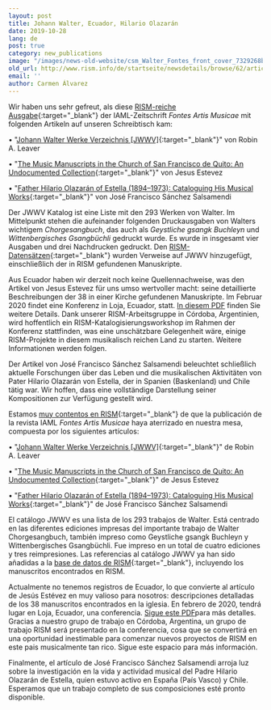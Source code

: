 ```yaml
---
layout: post
title: Johann Walter, Ecuador, Hilario Olazarán
date: 2019-10-28
lang: de
post: true
category: new_publications
image: "/images/news-old-website/csm_Walter_Fontes_front_cover_7329268bad.jpg"
old_url: http://www.rism.info/de/startseite/newsdetails/browse/62/article/64/johann-walter-ecuador-hilario-olazaran.html
email: ''
author: Carmen Álvarez
---
```



Wir haben uns sehr gefreut, als diese [RISM-reiche Ausgabe](https://muse.jhu.edu/issue/40183){:target="_blank"} der IAML-Zeitschrift _Fontes Artis Musicae_ mit folgenden Artikeln auf unseren Schreibtisch kam:

• "[Johann Walter Werke Verzeichnis [JWWV]](https://muse.jhu.edu/article/721665){:target="_blank"}" von Robin A. Leaver

• "[The Music Manuscripts in the Church of San Francisco de Quito: An Undocumented Collection](https://muse.jhu.edu/article/721666){:target="_blank"}" von Jesus Estevez

• "[Father Hilario Olazarán of Estella (1894–1973): Cataloguing His Musical Works](https://muse.jhu.edu/article/721667){:target="_blank"}" von José Francisco Sánchez Salsamendi

Der JWWV Katalog ist eine Liste mit den 293 Werken von Walter. Im Mittelpunkt stehen die aufeinander folgenden Druckausgaben von Walters wichtigem _Chorgesangbuch_, das auch als _Geystliche gsangk Buchleyn_ und _Wittenbergisches Gsangbüchli_ gedruckt wurde. Es wurde in insgesamt vier Ausgaben und drei Nachdrucken gedruckt. Den [RISM-Datensätzen](https://opac.rism.info/metaopac/perma.do;jsessionid=8477F214A8E8131EE29DB35574DB22D8.touch02?v=rism&q=-1%3d%22pe30006178%22&Language=en){:target="_blank"} wurden Verweise auf JWWV hinzugefügt, einschließlich der in RISM gefundenen Manuskripte.

Aus Ecuador haben wir derzeit noch keine Quellennachweise, was den Artikel von Jesus Estevez für uns umso wertvoller macht: seine detaillierte Beschreibungen der 38 in einer Kirche gefundenen Manuskripte. Im Februar 2020 findet eine Konferenz in Loja, Ecuador, statt. [In diesem PDF](/resources-old-website/user_upload/JOIM_2020_Conference.pdf) finden Sie weitere Details. Dank unserer RISM-Arbeitsgruppe in Córdoba, Argentinien, wird hoffentlich ein RISM-Katalogisierungsworkshop im Rahmen der Konferenz stattfinden, was eine unschätzbare Gelegenheit wäre, einige RISM-Projekte in diesem musikalisch reichen Land zu starten. Weitere Informationen werden folgen.

Der Artikel von José Francisco Sánchez Salsamendi beleuchtet schließlich aktuelle Forschungen über das Leben und die musikalischen Aktivitäten von Pater Hilario Olazarán von Estella, der in Spanien (Baskenland) und Chile tätig war. Wir hoffen, dass eine vollständige Darstellung seiner Kompositionen zur Verfügung gestellt wird.



Estamos [muy contentos en RISM](https://muse.jhu.edu/issue/40183){:target="_blank"} de que la publicación de la revista IAML _Fontes Artis Musicae_ haya aterrizado en nuestra mesa, compuesta por los siguientes artículos:

• "[Johann Walter Werke Verzeichnis [JWWV]](https://muse.jhu.edu/article/721665){:target="_blank"}" de Robin A. Leaver

• "[The Music Manuscripts in the Church of San Francisco de Quito: An Undocumented Collection](https://muse.jhu.edu/article/721666){:target="_blank"}" de Jesus Estevez

• "[Father Hilario Olazarán of Estella (1894–1973): Cataloguing His Musical Works](https://muse.jhu.edu/article/721667){:target="_blank"}" de José Francisco Sánchez Salsamendi

El catálogo JWWV es una lista de los 293 trabajos de Walter. Está centrado en las diferentes ediciones impresas del importante trabajo de Walter Chorgesangbuch, también impreso como Geystliche gsangk Buchleyn y Wittenbergisches Gsangbüchli. Fue impreso en un total de cuatro ediciones y tres reimpresiones. Las referencias al catálogo JWWV ya han sido añadidas a la [base de datos de RISM](https://opac.rism.info/metaopac/perma.do;jsessionid=8477F214A8E8131EE29DB35574DB22D8.touch02?v=rism&q=-1%3d%22pe30006178%22&Language=en){:target="_blank"}, incluyendo los manuscritos encontrados en RISM.

Actualmente no tenemos registros de Ecuador, lo que convierte al artículo de Jesús Estévez en muy valioso para nosotros: descripciones detalladas de los 38 manuscritos encontrados en la iglesia. En febrero de 2020, tendrá lugar en Loja, Ecuador, una conferencia. [Sigue este PDF](/resources-old-website/user_upload/JOIM_2020_Conference.pdf)para más detalles. Gracias a nuestro grupo de trabajo en Córdoba, Argentina, un grupo de trabajo RISM será presentado en la conferencia, cosa que se convertirá en una oportunidad inestimable para comenzar nuevos proyectos de RISM en este pais musicalmente tan rico. Sigue este espacio para más información.

Finalmente, el artículo de José Francisco Sánchez Salsamendi arroja luz sobre la investigación en la vida y actividad musical del Padre Hilario Olazarán de Estella, quien estuvo activo en España (País Vasco) y Chile. Esperamos que un trabajo completo de sus composiciones esté pronto disponible.



